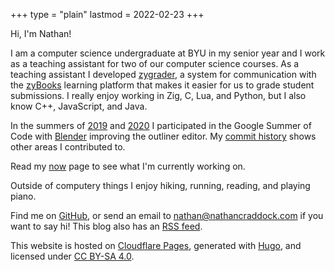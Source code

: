 +++
type = "plain"
lastmod = 2022-02-23
+++

Hi, I'm Nathan!

I am a computer science undergraduate at BYU in my senior year and I work as a
teaching assistant for two of our computer science courses. As a teaching
assistant I developed [zygrader](https://github.com/cs142ta/zygrader), a system
for communication with the [zyBooks](https://zybooks.com) learning platform that
makes it easier for us to grade student submissions. I really enjoy working in
Zig, C, Lua, and Python, but I also know C++, JavaScript, and Java.

In the summers of
[2019](https://summerofcode.withgoogle.com/archive/2019/projects/5416561530109952/)
and
[2020](https://summerofcode.withgoogle.com/archive/2020/projects/5735262606327808/)
I participated in the Google Summer of Code with
[Blender](https://www.blender.org) improving the outliner editor. My [commit
history](https://miikahweb.com/en/blender/git-statistics/developers/natecraddock)
shows other areas I contributed to.

Read my [now](/now) page to see what I'm currently working on.

Outside of computery things I enjoy hiking, running, reading, and
playing piano.

Find me on [GitHub](https://github.com/natecraddock), or send an email to
[nathan@nathancraddock.com](mailto:nathan@nathancraddock.com) if you want to
say hi! This blog also has an [RSS feed](/feed.xml).

This website is hosted on [Cloudflare Pages](https://pages.cloudflare.com/),
generated with [Hugo](https://gohugo.io), and licensed under [CC BY-SA
4.0](http://creativecommons.org/licenses/by-sa/4.0/?ref=chooser-v1).
